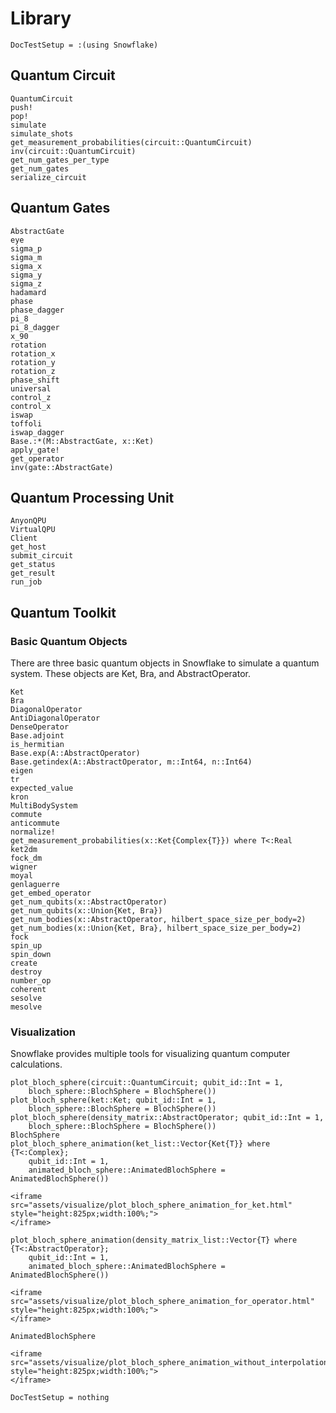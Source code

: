# Library

```@meta
DocTestSetup = :(using Snowflake)
```


## Quantum Circuit
```@docs
QuantumCircuit
push!
pop!
simulate
simulate_shots
get_measurement_probabilities(circuit::QuantumCircuit)
inv(circuit::QuantumCircuit)
get_num_gates_per_type
get_num_gates
serialize_circuit
```

## Quantum Gates
```@docs
AbstractGate
eye
sigma_p
sigma_m
sigma_x
sigma_y
sigma_z
hadamard
phase
phase_dagger
pi_8
pi_8_dagger
x_90
rotation
rotation_x
rotation_y
rotation_z
phase_shift
universal
control_z
control_x
iswap
toffoli
iswap_dagger
Base.:*(M::AbstractGate, x::Ket)
apply_gate!
get_operator
inv(gate::AbstractGate)
```

## Quantum Processing Unit
```@docs
AnyonQPU
VirtualQPU
Client
get_host
submit_circuit
get_status
get_result
run_job
```

## Quantum Toolkit

### Basic Quantum Objects

There are three basic quantum objects in Snowflake to simulate a quantum system. These objects are Ket, Bra, and AbstractOperator.

```@docs
Ket
Bra
DiagonalOperator
AntiDiagonalOperator
DenseOperator
Base.adjoint
is_hermitian
Base.exp(A::AbstractOperator)
Base.getindex(A::AbstractOperator, m::Int64, n::Int64)
eigen
tr
expected_value
kron
MultiBodySystem
commute
anticommute
normalize!
get_measurement_probabilities(x::Ket{Complex{T}}) where T<:Real
ket2dm
fock_dm
wigner
moyal
genlaguerre
get_embed_operator
get_num_qubits(x::AbstractOperator)
get_num_qubits(x::Union{Ket, Bra})
get_num_bodies(x::AbstractOperator, hilbert_space_size_per_body=2)
get_num_bodies(x::Union{Ket, Bra}, hilbert_space_size_per_body=2)
fock
spin_up
spin_down
create
destroy
number_op
coherent
sesolve
mesolve
```

### Visualization

Snowflake provides multiple tools for visualizing quantum computer calculations.

```@docs
plot_bloch_sphere(circuit::QuantumCircuit; qubit_id::Int = 1,
    bloch_sphere::BlochSphere = BlochSphere())
plot_bloch_sphere(ket::Ket; qubit_id::Int = 1,
    bloch_sphere::BlochSphere = BlochSphere())
plot_bloch_sphere(density_matrix::AbstractOperator; qubit_id::Int = 1,
    bloch_sphere::BlochSphere = BlochSphere())
BlochSphere
plot_bloch_sphere_animation(ket_list::Vector{Ket{T}} where {T<:Complex};
    qubit_id::Int = 1,
    animated_bloch_sphere::AnimatedBlochSphere = AnimatedBlochSphere())
```
```@raw html
<iframe src="assets/visualize/plot_bloch_sphere_animation_for_ket.html"
style="height:825px;width:100%;">
</iframe>
```
```@docs
plot_bloch_sphere_animation(density_matrix_list::Vector{T} where {T<:AbstractOperator};
    qubit_id::Int = 1,
    animated_bloch_sphere::AnimatedBlochSphere = AnimatedBlochSphere())
```
```@raw html
<iframe src="assets/visualize/plot_bloch_sphere_animation_for_operator.html"
style="height:825px;width:100%;">
</iframe>
```
```@docs
AnimatedBlochSphere
```
```@raw html
<iframe src="assets/visualize/plot_bloch_sphere_animation_without_interpolation.html"
style="height:825px;width:100%;">
</iframe>
```

```@meta
DocTestSetup = nothing
```
